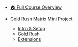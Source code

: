 - [🏠 Full Course Overview](/README)


- Gold Rush  Matrix Mini Project
  - [Intro & Setup](./Intro---Setup.md "Intro & Setup")
  - [Gold Rush](./Gold-Rush.md "Gold Rush")
  - [Extensions](./Extensions.md "Extensions")
